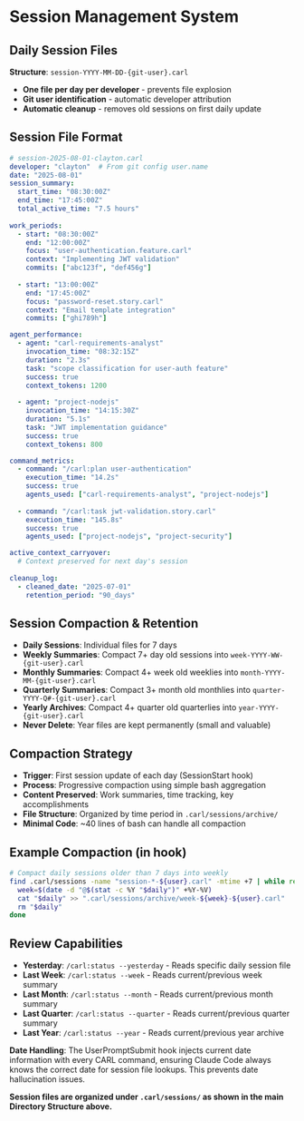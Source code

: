 # Session Management System

## Daily Session Files
**Structure**: `session-YYYY-MM-DD-{git-user}.carl`
- **One file per day per developer** - prevents file explosion
- **Git user identification** - automatic developer attribution
- **Automatic cleanup** - removes old sessions on first daily update

## Session File Format
```yaml
# session-2025-08-01-clayton.carl
developer: "clayton"  # From git config user.name
date: "2025-08-01"
session_summary:
  start_time: "08:30:00Z"
  end_time: "17:45:00Z"
  total_active_time: "7.5 hours"
  
work_periods:
  - start: "08:30:00Z"
    end: "12:00:00Z"
    focus: "user-authentication.feature.carl"
    context: "Implementing JWT validation"
    commits: ["abc123f", "def456g"]
    
  - start: "13:00:00Z"
    end: "17:45:00Z"
    focus: "password-reset.story.carl"
    context: "Email template integration"
    commits: ["ghi789h"]

agent_performance:
  - agent: "carl-requirements-analyst"
    invocation_time: "08:32:15Z"
    duration: "2.3s"
    task: "scope classification for user-auth feature"
    success: true
    context_tokens: 1200
    
  - agent: "project-nodejs"
    invocation_time: "14:15:30Z"
    duration: "5.1s"
    task: "JWT implementation guidance"
    success: true
    context_tokens: 800

command_metrics:
  - command: "/carl:plan user-authentication"
    execution_time: "14.2s"
    success: true
    agents_used: ["carl-requirements-analyst", "project-nodejs"]
    
  - command: "/carl:task jwt-validation.story.carl"
    execution_time: "145.8s"
    success: true
    agents_used: ["project-nodejs", "project-security"]

active_context_carryover:
  # Context preserved for next day's session
  
cleanup_log:
  - cleaned_date: "2025-07-01"
    retention_period: "90_days"
```

## Session Compaction & Retention
- **Daily Sessions**: Individual files for 7 days
- **Weekly Summaries**: Compact 7+ day old sessions into `week-YYYY-WW-{git-user}.carl`
- **Monthly Summaries**: Compact 4+ week old weeklies into `month-YYYY-MM-{git-user}.carl`
- **Quarterly Summaries**: Compact 3+ month old monthlies into `quarter-YYYY-Q#-{git-user}.carl`
- **Yearly Archives**: Compact 4+ quarter old quarterlies into `year-YYYY-{git-user}.carl`
- **Never Delete**: Year files are kept permanently (small and valuable)

## Compaction Strategy
- **Trigger**: First session update of each day (SessionStart hook)
- **Process**: Progressive compaction using simple bash aggregation
- **Content Preserved**: Work summaries, time tracking, key accomplishments
- **File Structure**: Organized by time period in `.carl/sessions/archive/`
- **Minimal Code**: ~40 lines of bash can handle all compaction

## Example Compaction (in hook)
```bash
# Compact daily sessions older than 7 days into weekly
find .carl/sessions -name "session-*-${user}.carl" -mtime +7 | while read daily; do
  week=$(date -d "@$(stat -c %Y "$daily")" +%Y-%V)
  cat "$daily" >> ".carl/sessions/archive/week-${week}-${user}.carl"
  rm "$daily"
done
```

## Review Capabilities
- **Yesterday**: `/carl:status --yesterday` - Reads specific daily session file
- **Last Week**: `/carl:status --week` - Reads current/previous week summary
- **Last Month**: `/carl:status --month` - Reads current/previous month summary
- **Last Quarter**: `/carl:status --quarter` - Reads current/previous quarter summary
- **Last Year**: `/carl:status --year` - Reads current/previous year archive

**Date Handling**: The UserPromptSubmit hook injects current date information with every CARL command, ensuring Claude Code always knows the correct date for session file lookups. This prevents date hallucination issues.

**Session files are organized under `.carl/sessions/` as shown in the main Directory Structure above.**